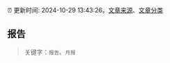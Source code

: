 :alarm_clock: 更新时间: 2024-10-29 13:43:26。[文章来源](/README.md)、[文章分类](/TAGS.md)

## 报告


> 关键字：`报告`、`月报`




